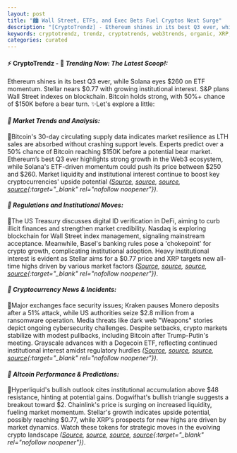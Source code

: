 ```yaml
---
layout: post
title: "🏙️ Wall Street, ETFs, and Exec Bets Fuel Cryptos Next Surge"
description: "[CryptoTrendz] - Ethereum shines in its best Q3 ever, while Solana eyes $260 on ETF momentum. Stellar nears $0.77 with growing institutional interest. S&P plans Wall Street indexes on blockchain. Bitcoin holds strong, with 50%+ chance of $150K before a bear turn."
keywords: cryptotrendz, trendz, cryptotrends, web3trends, organic, XRP, Dogecoin, Listing, Market, crypto, Bitcoin, digital, SOL, Bank, Growth
categories: curated
---
```


#### ⚡ CryptoTrendz - 📌 *Trending Now: The Latest Scoop!:*

Ethereum shines in its best Q3 ever, while Solana eyes $260 on ETF momentum. Stellar nears $0.77 with growing institutional interest. S&P plans Wall Street indexes on blockchain. Bitcoin holds strong, with 50%+ chance of $150K before a bear turn. ✨Let's explore a little:


#### *🔖  Market Trends and Analysis:*  

🔹Bitcoin's 30-day circulating supply data indicates market resilience as LTH sales are absorbed without crashing support levels. Experts predict over a 50% chance of Bitcoin reaching $150K before a potential bear market. Ethereum’s best Q3 ever highlights strong growth in the Web3 ecosystem, while Solana's ETF-driven momentum could push its price between $250 and $260. Market liquidity and institutional interest continue to boost key cryptocurrencies' upside potential *([Source](https://s.avyag.com/lppb), [source](https://s.avyag.com/x8tn), [source](https://s.avyag.com/syjh), [source](https://s.avyag.com/99fd){:target="_blank" rel="nofollow noopener"})*.  

#### *🔖  Regulations and Institutional Moves:*  

🔹The US Treasury discusses digital ID verification in DeFi, aiming to curb illicit finances and strengthen market credibility. Nasdaq is exploring blockchain for Wall Street index management, signaling mainstream acceptance. Meanwhile, Basel's banking rules pose a 'chokepoint' for crypto growth, complicating institutional adoption. Heavy institutional interest is evident as Stellar aims for a $0.77 price and XRP targets new all-time highs driven by various market factors *([Source](https://s.avyag.com/jfgr), [source](https://s.avyag.com/k581), [source](https://s.avyag.com/33oe), [source](https://s.avyag.com/ssc8){:target="_blank" rel="nofollow noopener"})*.  

#### *🔖  Cryptocurrency News & Incidents:*  

🔹Major exchanges face security issues; Kraken pauses Monero deposits after a 51% attack, while US authorities seize $2.8 million from a ransomware operation. Media threats like dark web "Weapons" stories depict ongoing cybersecurity challenges. Despite setbacks, crypto markets stabilize with modest pullbacks, including Bitcoin after Trump-Putin's meeting. Grayscale advances with a Dogecoin ETF, reflecting continued institutional interest amidst regulatory hurdles *([Source](https://s.avyag.com/loo0), [source](https://s.avyag.com/obi3), [source](https://s.avyag.com/hkqm), [source](https://s.avyag.com/pvut){:target="_blank" rel="nofollow noopener"})*.  

#### *🔖  Altcoin Performance & Predictions:*  

🔹Hyperliquid's bullish outlook cites institutional accumulation above $48 resistance, hinting at potential gains. Dogwifhat's bullish triangle suggests a breakout toward $2. Chainlink's price is surging on increased liquidity, fueling market momentum. Stellar's growth indicates upside potential, possibly reaching $0.77, while XRP's prospects for new highs are driven by market dynamics. Watch these tokens for strategic moves in the evolving crypto landscape *([Source](https://s.avyag.com/nfy9), [source](https://s.avyag.com/43cy), [source](https://s.avyag.com/ri64), [source](https://s.avyag.com/33oe){:target="_blank" rel="nofollow noopener"})*.